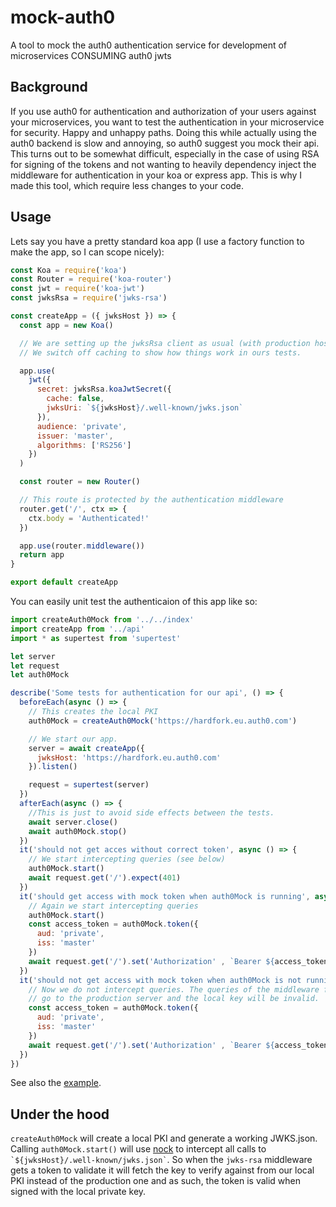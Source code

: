 # mock-auth0
A tool to mock the auth0 authentication service for development of microservices CONSUMING auth0 jwts

## Background
If you use auth0 for authentication and authorization of your users against your microservices, you want to
test the authentication in your microservice for security. Happy and unhappy paths. Doing this while actually using the
auth0 backend is slow and annoying, so auth0 suggest you mock their api. This turns out to be somewhat difficult, especially
in the case of using RSA for signing of the tokens and not wanting to heavily dependency inject the middleware for
authentication in your koa or express app. This is why I made this tool, which require less changes to your code.

## Usage

Lets say you have a pretty standard koa app (I use a factory function to make the app, so I can scope nicely):

```js
const Koa = require('koa')
const Router = require('koa-router')
const jwt = require('koa-jwt')
const jwksRsa = require('jwks-rsa')

const createApp = ({ jwksHost }) => {
  const app = new Koa()

  // We are setting up the jwksRsa client as usual (with production host)
  // We switch off caching to show how things work in ours tests.

  app.use(
    jwt({
      secret: jwksRsa.koaJwtSecret({
        cache: false,
        jwksUri: `${jwksHost}/.well-known/jwks.json`
      }),
      audience: 'private',
      issuer: 'master',
      algorithms: ['RS256']
    })
  )

  const router = new Router()

  // This route is protected by the authentication middleware
  router.get('/', ctx => {
    ctx.body = 'Authenticated!'
  })

  app.use(router.middleware())
  return app
}

export default createApp

```

You can easily unit test the authenticaion  of this app like so:

```js
import createAuth0Mock from '../../index'
import createApp from '../api'
import * as supertest from 'supertest'

let server
let request
let auth0Mock

describe('Some tests for authentication for our api', () => {
  beforeEach(async () => {
    // This creates the local PKI
    auth0Mock = createAuth0Mock('https://hardfork.eu.auth0.com')

    // We start our app.
    server = await createApp({
      jwksHost: 'https://hardfork.eu.auth0.com'
    }).listen()

    request = supertest(server)
  })
  afterEach(async () => {
    //This is just to avoid side effects between the tests.
    await server.close()
    await auth0Mock.stop()
  })
  it('should not get acces without correct token', async () => {
    // We start intercepting queries (see below)
    auth0Mock.start()
    await request.get('/').expect(401)
  })
  it('should get access with mock token when auth0Mock is running', async () => {
    // Again we start intercepting queries
    auth0Mock.start()
    const access_token = auth0Mock.token({
      aud: 'private',
      iss: 'master'
    })
    await request.get('/').set('Authorization' , `Bearer ${access_token}`).expect(200)
  })
  it('should not get access with mock token when auth0Mock is not running', async () => {
    // Now we do not intercept queries. The queries of the middleware for the JKWS will
    // go to the production server and the local key will be invalid.
    const access_token = auth0Mock.token({
      aud: 'private',
      iss: 'master'
    })
    await request.get('/').set('Authorization' , `Bearer ${access_token}`).expect(401)
  })
})

```

See also the [example](example/).

## Under the hood

`createAuth0Mock` will create a local PKI and generate a working JWKS.json. Calling `auth0Mock.start()` will use [nock](https://www.npmjs.com/package/nock)
to intercept all calls to `` `${jwksHost}/.well-known/jwks.json` ``.  So when the `jwks-rsa` middleware gets a token to validate
it will fetch the key to verify against from our local PKI instead of the production one and as such, the token is valid
when signed with the local private key.


